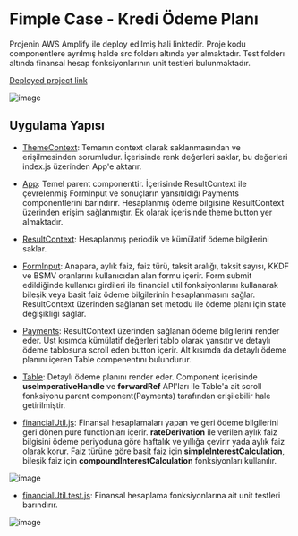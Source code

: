 # Fimple Case - Kredi Ödeme Planı

Projenin AWS Amplify ile deploy edilmiş hali linktedir. Proje kodu componentlere ayrılmış  halde src folderı altında yer almaktadır. Test folderı altında finansal hesap fonksiyonlarının unit testleri bulunmaktadır.

[Deployed project link](https://main.d3c5v7nnj180bc.amplifyapp.com/)

![image](https://user-images.githubusercontent.com/80424496/190708024-2e43c05b-6d4d-4ee1-880b-cae4dc2fe9ed.png)

## Uygulama Yapısı

- [ThemeContext](https://github.com/wspawned/repayment-schedule-fimple-final-react-case/blob/main/src/ThemeContext.js): Temanın context olarak saklanmasından ve erişilmesinden sorumludur. İçerisinde renk değerleri saklar, bu değerleri index.js üzerinden App'e aktarır.

- [App](https://github.com/wspawned/repayment-schedule-fimple-final-react-case/blob/main/src/App.js): Temel parent componenttir. İçerisinde ResultContext ile çevrelenmiş FormInput ve sonuçların yansıtıldığı Payments componentlerini barındırır. Hesaplanmış ödeme bilgisine ResultContext üzerinden erişim sağlanmıştır. Ek olarak içerisinde theme button yer almaktadır.

- [ResultContext](https://github.com/wspawned/repayment-schedule-fimple-final-react-case/blob/main/src/ResultContext.js): Hesaplanmış periodik ve kümülatif ödeme bilgilerini saklar.

- [FormInput](https://github.com/wspawned/repayment-schedule-fimple-final-react-case/blob/main/src/FormInput.js): Anapara, aylık faiz, faiz türü, taksit aralığı, taksit sayısı, KKDF ve BSMV oranlarını kullanıcıdan alan formu içerir. Form submit edildiğinde kullanıcı girdileri ile financial util fonksiyonlarını kullanarak bileşik veya basit faiz ödeme bilgilerinin hesaplanmasını sağlar. ResultContext üzerinden sağlanan set metodu ile ödeme planı için state değişikliği sağlar.

- [Payments](https://github.com/wspawned/repayment-schedule-fimple-final-react-case/blob/main/src/Payments.js): ResultContext üzerinden sağlanan ödeme bilgilerini render eder. Üst kısımda kümülatif değerleri tablo olarak yansıtır ve detaylı ödeme tablosuna scroll eden button içerir. Alt kısımda da detaylı ödeme planını içeren Table compenentını bulundurur.

- [Table](https://github.com/wspawned/repayment-schedule-fimple-final-react-case/blob/main/src/Table.js): Detaylı ödeme planını render eder. Component içerisinde **useImperativeHandle** ve **forwardRef** API'ları ile Table'a ait scroll fonksiyonu parent component(Payments) tarafından erişilebilir hale getirilmiştir.

- [financialUtil.js](https://github.com/wspawned/repayment-schedule-fimple-final-react-case/blob/main/src/financialUtil.js): Finansal hesaplamaları yapan ve geri ödeme bilgilerini geri dönen pure functionları içerir. **rateDerivation** ile verilen aylık faiz bilgisini ödeme periyoduna göre haftalık ve yıllığa çevirir yada aylık faiz olarak korur. Faiz türüne göre basit faiz için **simpleInterestCalculation**, bileşik faiz için **compoundInterestCalculation** fonksiyonları kullanılır.

![image](https://user-images.githubusercontent.com/80424496/190724426-02faf158-8b26-44cc-99be-0d761b6c0103.png)

- [financialUtil.test.js](https://github.com/wspawned/repayment-schedule-fimple-final-react-case/blob/main/src/test/financialUtil.test.js): Finansal hesaplama fonksiyonlarına ait unit testleri barındırır.

![image](https://user-images.githubusercontent.com/80424496/190725108-5f6a5a9d-1c2a-496d-818c-a6e1f611ce13.png)
